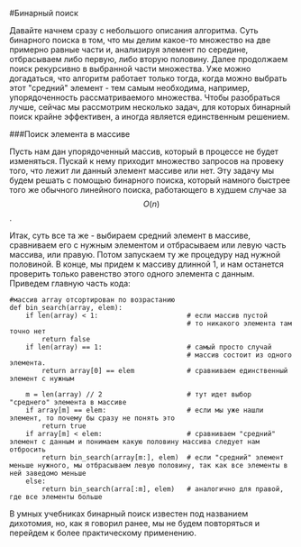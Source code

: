 #Бинарный поиск

Давайте начнем сразу с небольшого описания алгоритма. Суть бинарного поиска в том, что мы делим какое-то множество на две примерно равные части и, анализируя элемент по середине, отбрасываем либо первую, либо вторую половину. Далее продолжаем поиск рекурсивно в выбранной части множества. Уже можно догадаться, что алгоритм работает только тогда, когда можно выбрать этот "средний" элемент - тем самым необходима, например, упорядоченность рассматриваемого множества. Чтобы разобраться лучше, сейчас мы рассмотрим несколько задач, для которых бинарный поиск крайне эффективен, а иногда является единственным решением.    

###Поиск элемента в массиве

Пусть нам дан упорядоченный массив, который в процессе не будет изменяться. Пускай к нему приходит множество запросов на провеку того, что лежит ли данный элемент массиве или нет. Эту задачу мы будем решать с помощью бинарного поиска, который намного быстрее того же обычного линейного поиска, работающего в худшем случае за $$O(n)$$. 

Итак, суть все та же - выбираем средний элемент в массиве, сравниваем его с нужным элементом и отбрасываем или левую часть массива, или правую. Потом запускаем ту же процедуру над нужной половиной. В конце, мы придем к массиву длинной 1, и нам останется проверить только равенство этого одного элемента с данным. Приведем главную часть кода: 

```
#массив array отсортирован по возрастанию
def bin_search(array, elem):
	if len(array) < 1:                      # если массив пустой
	                                        # то никакого элемента там точно нет
		return false
	if len(array) == 1:                     # самый просто случай  
	                                        # массив состоит из одного элемента. 
		return array[0] == elem             # сравниваем единственный элемент с нужным
		
	m = len(array) // 2                     # тут идет выбор "среднего" элемента в массиве
	if array[m] == elem:                    # если мы уже нашли элемент, то почему бы сразу не понять это
	    return true                         
	if array[m] < elem:                     # сравниваем "средний" элемент с данным и понимаем какую половину массива следует нам отбросить
		return bin_search(array[m:], elem)  # если "средний" элемент меньше нужного, мы отбрасываем левую половину, так как все элементы в ней заведомо меньше 
	else:
		return bin_search(arra[:m], elem)   # аналогично для правой, где все элементы больше
```

В умных учебниках бинарный поиск известен под названием дихотомия, но, как я говорил ранее, мы не будем повторяться и перейдем к более практическому применению. 

